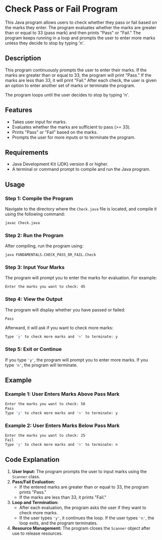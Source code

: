 # Check Pass or Fail Program

This Java program allows users to check whether they pass or fail based on the marks they enter. The program evaluates whether the marks are greater than or equal to 33 (pass mark) and then prints "Pass" or "Fail." The program keeps running in a loop and prompts the user to enter more marks unless they decide to stop by typing 'n'.

## Description

This program continuously prompts the user to enter their marks. If the marks are greater than or equal to 33, the program will print "Pass." If the marks are less than 33, it will print "Fail." After each check, the user is given an option to enter another set of marks or terminate the program.

The program loops until the user decides to stop by typing 'n'.

## Features

- Takes user input for marks.
- Evaluates whether the marks are sufficient to pass (>= 33).
- Prints "Pass" or "Fail" based on the marks.
- Prompts the user for more inputs or to terminate the program.

## Requirements

- Java Development Kit (JDK) version 8 or higher.
- A terminal or command prompt to compile and run the Java program.

## Usage

### Step 1: Compile the Program

Navigate to the directory where the `Check.java` file is located, and compile it using the following command:

```bash
javac Check.java
```

### Step 2: Run the Program

After compiling, run the program using:

```bash
java FUNDAMENTALS.CHECK_PASS_OR_FAIL.Check
```

### Step 3: Input Your Marks

The program will prompt you to enter the marks for evaluation. For example:

```bash
Enter the marks you want to check: 45
```

### Step 4: View the Output

The program will display whether you have passed or failed:

```bash
Pass
```

Afterward, it will ask if you want to check more marks:

```bash
Type 'y' to check more marks and 'n' to terminate: y
```

### Step 5: Exit or Continue

If you type `'y'`, the program will prompt you to enter more marks. If you type `'n'`, the program will terminate.

## Example

### Example 1: User Enters Marks Above Pass Mark

```bash
Enter the marks you want to check: 50
Pass
Type 'y' to check more marks and 'n' to terminate: y
```

### Example 2: User Enters Marks Below Pass Mark

```bash
Enter the marks you want to check: 25
Fail
Type 'y' to check more marks and 'n' to terminate: n
```

## Code Explanation

1. **User Input:** The program prompts the user to input marks using the `Scanner` class.
2. **Pass/Fail Evaluation:**
   - If the entered marks are greater than or equal to 33, the program prints "Pass."
   - If the marks are less than 33, it prints "Fail."
3. **Loop and Termination:**
   - After each evaluation, the program asks the user if they want to check more marks.
   - If the user types `'y'`, it continues the loop. If the user types `'n'`, the loop exits, and the program terminates.
4. **Resource Management:** The program closes the `Scanner` object after use to release resources.
